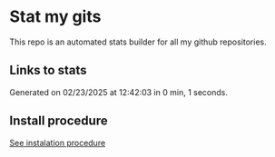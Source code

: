 # Stat my gits

This repo is an automated stats builder for all my github repositories.

## Links to stats


Generated on 02/23/2025 at 12:42:03 in 0 min, 1 seconds.

## Install procedure

[See instalation procedure](./src/install.md)
